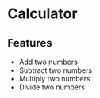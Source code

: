 # Calculator

## Features
- Add two numbers
- Subtract two numbers
- Multiply two numbers
- Divide two numbers